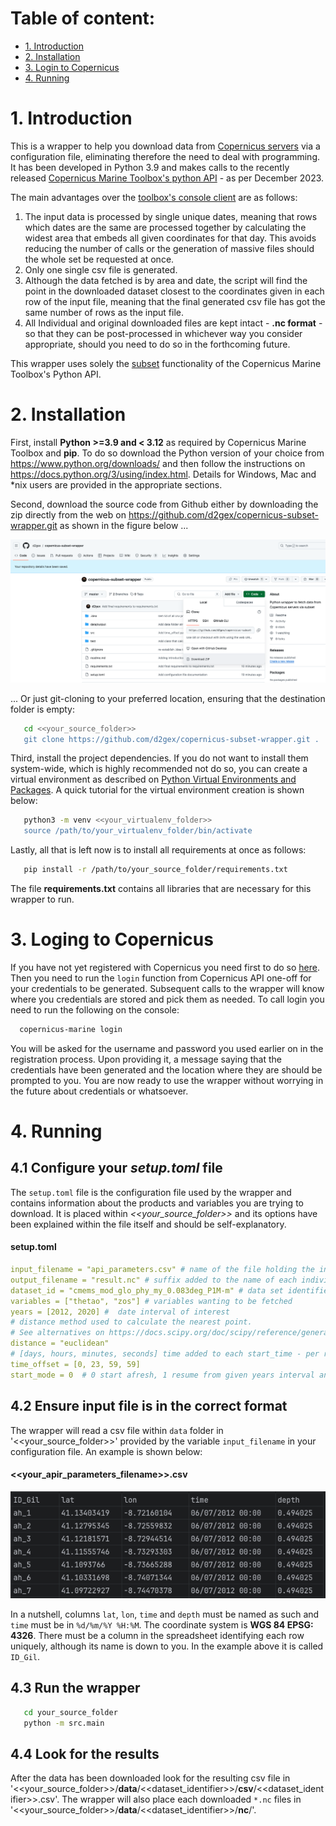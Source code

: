  # Table of content:
 - [1. Introduction](#introduction)
 - [2. Installation](#installation)
 - [3. Login to Copernicus](#login_to_copernicus)
 - [4. Running](#running)


<a id="introduction"></a>
# 1. Introduction
This is a wrapper to help you download data from [Copernicus servers](https://marine.copernicus.eu/register-copernicus-marine-service?mtm_campaign=Copernicus-Souscription&mtm_medium=cpc&mtm_source=google&mtm_content=text&mtm_cid=145762311002&mtm_kwd=copernicus%20marine%20data&gad_source=1&gclid=CjwKCAiAnL-sBhBnEiwAJRGigvyODuGJ__Aa1pjKNB8H7VvH_lrn3Fu-CJdZO1T_g-ChP95GC8fxFRoCLZsQAvD_BwE) via a configuration file, eliminating therefore the
need to deal with programming. It has been developed in Python 3.9 and makes calls to the recently released [Copernicus Marine Toolbox's python API](https://help.marine.copernicus.eu/en/collections/5821001-python-library-api) - as per December 2023.

The main advantages over the [toolbox's console client](https://help.marine.copernicus.eu/en/collections/5820990-command-line-interface-cli) are as follows:

1. The input data is processed by single unique dates, meaning that rows which dates are the same are processed together 
   by calculating the widest area that embeds all given coordinates for that day. This avoids reducing the number of calls
   or the generation of massive files should the whole set be requested at once.
2. Only one single csv file is generated.
3. Although the data fetched is by area and date, the script will find the point in the downloaded dataset closest to the coordinates 
   given in each row of the input file, meaning that the final generated csv file has got the same number of rows as the input file.
4. All Individual and original downloaded files are kept intact - **.nc format** - so that they can be post-processed in whichever way 
   you consider appropriate, should you need to do so in the forthcoming future.

This wrapper uses solely the [subset](https://help.marine.copernicus.eu/en/articles/8283072-copernicus-marine-toolbox-api-subset) functionality of the Copernicus Marine Toolbox's Python API.

<a id="installation"></a>
# 2. Installation

First, install **Python >=3.9 and < 3.12** as required by Copernicus Marine Toolbox and **pip**.  To do 
so download the Python version of your choice from https://www.python.org/downloads/ and then follow the instructions 
on https://docs.python.org/3/using/index.html. Details for Windows, Mac and *nix users are provided in the appropriate sections.

Second, download the source code from Github either by downloading the zip directly from the web on https://github.com/d2gex/copernicus-subset-wrapper.git as
shown in the figure below ...

<img src="images/github_zip_dowload.png">

... Or just git-cloning to your preferred location, ensuring that the destination folder is empty:

```bash
   cd <<your_source_folder>>
   git clone https://github.com/d2gex/copernicus-subset-wrapper.git .
```

Third, install the project dependencies. If you do not want to install them system-wide, which is highly 
recommended not do so, you can create a virtual environment as described on [Python Virtual Environments and Packages](https://docs.python.org/3/tutorial/venv.html).
A quick tutorial for the virtual environment creation is shown below:

```bash
   python3 -m venv <<your_virtualenv_folder>>
   source /path/to/your_virtualenv_folder/bin/activate
```

Lastly, all that is left now is to install all requirements at once as follows:

```bash
   pip install -r /path/to/your_source_folder/requirements.txt
```
The file **requirements.txt** contains all libraries that are necessary for this wrapper to run.


<a id="login_to_copernicus"></a>
# 3. Loging to Copernicus
If you have not yet registered with Copernicus you need first to do so [here](https://data.marine.copernicus.eu/register).
Then you need to run the `login` function from Copernicus API one-off for your credentials to be generated. Subsequent calls
to the wrapper will know where you credentials are stored and pick them as needed. To call login you need to run the following
on the console:

```bash
  copernicus-marine login
```
You will be asked for the username and password you used earlier on in the registration process. Upon providing it, a message
saying that the credentials have been generated and the location where they are should be prompted to you. You are now
ready to use the wrapper without worrying in the future about credentials or whatsoever.


<a id="running"></a>
# 4. Running

## 4.1 Configure your *setup.toml* file

The `setup.toml` file is the configuration file used by the wrapper and contains information about the products and
variables you are trying to download. It is placed within *<<your_source_folder>>* and its options have been explained
within the file itself and should be self-explanatory.

#### setup.toml
```yaml
input_filename = "api_parameters.csv" # name of the file holding the input parameters
output_filename = "result.nc" # suffix added to the name of each individual file fetched per input row
dataset_id = "cmems_mod_glo_phy_my_0.083deg_P1M-m" # data set identifier
variables = ["thetao", "zos"] # variables wanting to be fetched
years = [2012, 2020] #  date interval of interest
# distance method used to calculate the nearest point.
# See alternatives on https://docs.scipy.org/doc/scipy/reference/generated/scipy.spatial.distance.cdist.html
distance = "euclidean"
# [days, hours, minutes, seconds] time added to each start_time - per row - in days, hours, minutes and seconds
time_offset = [0, 23, 59, 59]
start_mode = 0  # 0 start afresh, 1 resume from given years interval and 2 read only from disk
```

## 4.2 Ensure input file is in the correct format
The wrapper will read a csv file within `data` folder in '<<your_source_folder>>' provided by the variable 
`input_filename` in your configuration file. An example is shown below:

#### <<your_apir_parameters_filename>>.csv
<img src="images/api_parameters_input_sample.png">

In a nutshell, columns `lat`, `lon`, `time` and `depth` must be named as such and `time` must be in `%d/%m/%Y %H:%M`. 
The coordinate system is **WGS 84 EPSG: 4326**. There must be a column in the spreadsheet identifying each row uniquely,
although its name is down to you. In the example above it is called `ID_Gil`.

## 4.3 Run the wrapper

```bash
   cd your_source_folder
   python -m src.main
```

## 4.4 Look for the results

After the data has been downloaded look for the resulting csv file in  '<<your_source_folder>>/**data**/<<dataset_identifier>>/**csv**/<<dataset_identifier>>.csv'.
The wrapper will also place each downloaded `*.nc` files in '<<your_source_folder>>/**data**/<<dataset_identifier>>/**nc**/'.


